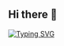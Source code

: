 ## Hi there 👋
[![Typing SVG](https://readme-typing-svg.demolab.com?font=Fira+Code&pause=1000&center=true&width=435&lines=Hi%2Cthere!I'm+aiser%F0%9F%91%8B)](https://git.io/typing-svg)
<!--
**acdcbyl/acdcbyl** is a ✨ _special_ ✨ repository because its `README.md` (this file) appears on your GitHub profile.

Here are some ideas to get you started:

- 🔭 I’m currently working on ...
- 🌱 I’m currently learning ...
- 👯 I’m looking to collaborate on ...
- 🤔 I’m looking for help with ...
- 💬 Ask me about ...
- 📫 How to reach me: ...
- 😄 Pronouns: ...
- ⚡ Fun fact: ...
-->
